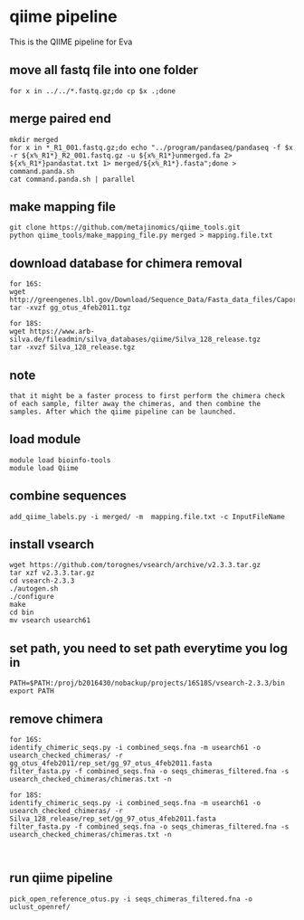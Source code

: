 # qiime pipeline
This is the QIIME pipeline for Eva

## move all fastq file into one folder
```
for x in ../../*.fastq.gz;do cp $x .;done
```

## merge paired end
```
mkdir merged
for x in *_R1_001.fastq.gz;do echo "../program/pandaseq/pandaseq -f $x -r ${x%_R1*}_R2_001.fastq.gz -u ${x%_R1*}unmerged.fa 2> ${x%_R1*}pandastat.txt 1> merged/${x%_R1*}.fasta";done > command.panda.sh
cat command.panda.sh | parallel
```

## make mapping file
```
git clone https://github.com/metajinomics/qiime_tools.git
python qiime_tools/make_mapping_file.py merged > mapping.file.txt
```

## download database for chimera removal
```
for 16S:
wget http://greengenes.lbl.gov/Download/Sequence_Data/Fasta_data_files/Caporaso_Reference_OTUs/gg_otus_4feb2011.tgz
tar -xvzf gg_otus_4feb2011.tgz

for 18S:
wget https://www.arb-silva.de/fileadmin/silva_databases/qiime/Silva_128_release.tgz
tar -xvzf Silva_128_release.tgz
```
## note 
```
that it might be a faster process to first perform the chimera check of each sample, filter away the chimeras, and then combine the samples. After which the qiime pipeline can be launched.
```

## load module
```
module load bioinfo-tools
module load Qiime
```

## combine sequences
```
add_qiime_labels.py -i merged/ -m  mapping.file.txt -c InputFileName
```

## install vsearch
```
wget https://github.com/torognes/vsearch/archive/v2.3.3.tar.gz
tar xzf v2.3.3.tar.gz
cd vsearch-2.3.3
./autogen.sh
./configure
make
cd bin
mv vsearch usearch61
```
## set path, you need to set path everytime you log in
```
PATH=$PATH:/proj/b2016430/nobackup/projects/16S18S/vsearch-2.3.3/bin
export PATH
```

## remove chimera
```
for 16S:
identify_chimeric_seqs.py -i combined_seqs.fna -m usearch61 -o usearch_checked_chimeras/ -r gg_otus_4feb2011/rep_set/gg_97_otus_4feb2011.fasta 
filter_fasta.py -f combined_seqs.fna -o seqs_chimeras_filtered.fna -s usearch_checked_chimeras/chimeras.txt -n

for 18S:
identify_chimeric_seqs.py -i combined_seqs.fna -m usearch61 -o usearch_checked_chimeras/ -r Silva_128_release/rep_set/gg_97_otus_4feb2011.fasta 
filter_fasta.py -f combined_seqs.fna -o seqs_chimeras_filtered.fna -s usearch_checked_chimeras/chimeras.txt -n



```

## run qiime pipeline
```
pick_open_reference_otus.py -i seqs_chimeras_filtered.fna -o uclust_openref/
```
